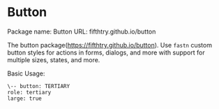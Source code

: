 # Button
Package name: Button URL: fifthtry.github.io/button

The button package(https://fifthtry.github.io/button). Use `fastn` custom button styles for actions in forms, dialogs, and more with support for multiple sizes, states, and more.


Basic Usage:
```
\-- button: TERTIARY
role: tertiary
large: true
```
